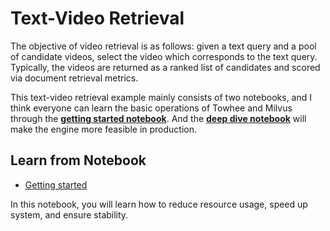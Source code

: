 # Text-Video Retrieval

The objective of video retrieval is as follows: given a text query and a pool of candidate videos, select the video which corresponds to the text query. Typically, the videos are returned as a ranked list of candidates and scored via document retrieval metrics.

This text-video retrieval example mainly consists of two notebooks, and I think everyone can learn the basic operations of Towhee and Milvus through the [**getting started notebook**](./1_text_video_retrieval_engine.ipynb). And the [**deep dive notebook**](./2_deep_dive_text_video_retrieval.ipynb) will make the engine more feasible in production.

## Learn from Notebook

- [Getting started](./1_text_video_retrieval_engine.ipynb)

In this notebook, you will learn how to reduce resource usage, speed up system,  and ensure stability.
